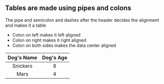 ## Tables are made using pipes and colons

The pipe and semicolon and dashes after the header decides the alignment and makes it a table

* Colon on left makes it left aligned
* Colon on right makes it right aligned
* Colon on both sides makes the data center aligned

| Dog's Name | Dog's Age |
|:---------:|:----------:|
| Snickers | 8 |
|Mars | 4 |